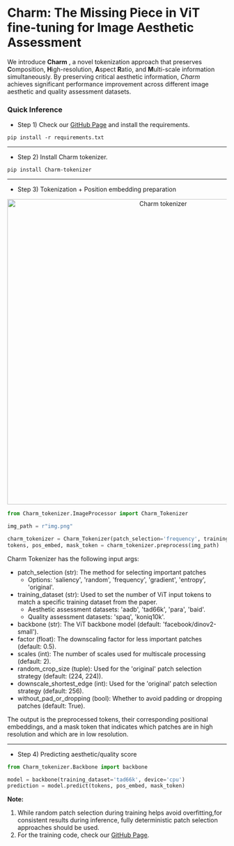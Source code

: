 # Charm: The Missing Piece in ViT fine-tuning for Image Aesthetic Assessment

We introduce **Charm** , a novel tokenization approach that preserves **C**omposition, **H**igh-resolution,
**A**spect **R**atio, and **M**ulti-scale information simultaneously. By preserving critical aesthetic information, <em> Charm </em> achieves significant performance improvement across different image aesthetic and quality assessment datasets.


### Quick Inference

* Step 1) Check our [GitHub Page](https://github.com/FBehrad/Charm/) and install the requirements. 

```setup
pip install -r requirements.txt
```
___
* Step 2) Install Charm tokenizer.
```setup
pip install Charm-tokenizer
```
___
* Step 3) Tokenization + Position embedding preparation

<div align="center">
<a href="https://github.com/FBehrad/Charm">
    <img src="https://github.com/FBehrad/Charm/blob/main/Figures/charm.gif?raw=true" alt="Charm tokenizer" width="700"/>
</a>
</div>

```python
from Charm_tokenizer.ImageProcessor import Charm_Tokenizer

img_path = r"img.png"

charm_tokenizer = Charm_Tokenizer(patch_selection='frequency', training_dataset='tad66k', without_pad_or_dropping=True)
tokens, pos_embed, mask_token = charm_tokenizer.preprocess(img_path)
```
Charm Tokenizer has the following input args:
* patch_selection (str): The method for selecting important patches
  * Options: 'saliency', 'random', 'frequency', 'gradient', 'entropy', 'original'.
* training_dataset (str): Used to set the number of ViT input tokens to match a specific training dataset from the paper.
  * Aesthetic assessment datasets: 'aadb', 'tad66k', 'para', 'baid'.
  * Quality assessment datasets: 'spaq', 'koniq10k'.
* backbone (str): The ViT backbone model (default: 'facebook/dinov2-small').
* factor (float): The downscaling factor for less important patches (default: 0.5).
* scales (int): The number of scales used for multiscale processing (default: 2).
* random_crop_size (tuple): Used for the 'original' patch selection strategy (default: (224, 224)).
* downscale_shortest_edge (int): Used for the 'original' patch selection strategy (default: 256).
* without_pad_or_dropping (bool): Whether to avoid padding or dropping patches (default: True).

The output is the preprocessed tokens, their corresponding positional embeddings, and a mask token that indicates which patches are in high resolution and which are in low resolution.
___

* Step 4) Predicting aesthetic/quality score

```python
from Charm_tokenizer.Backbone import backbone

model = backbone(training_dataset='tad66k', device='cpu')
prediction = model.predict(tokens, pos_embed, mask_token)
```

**Note:**
1. While random patch selection during training helps avoid overfitting,for consistent results during inference, fully deterministic patch selection approaches should be used. 
2. For the training code, check our [GitHub Page](https://github.com/FBehrad/Charm/).